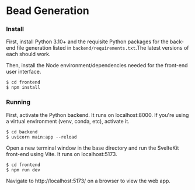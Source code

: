 # Bead Generation

### Install

First, install Python 3.10+ and the requisite Python packages for the back-end file generation listed in `backend/requirements.txt`.The latest versions of each should work.

Then, install the Node environment/dependencies needed for the front-end user interface.

```
$ cd frontend
$ npm install
```

### Running

First, activate the Python backend. It runs on localhost:8000. If you're using a virtual environment (venv, conda, etc), activate it.

```
$ cd backend
$ uvicorn main:app --reload
```

Open a new terminal window in the base directory and run the SvelteKit front-end using Vite. It runs on localhost:5173.

```
$ cd frontend
$ npm run dev
```

Navigate to http://localhost:5173/ on a browser to view the web app.
